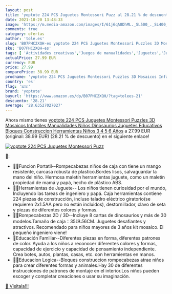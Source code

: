 ```yaml
---
layout: post
title: 'yoptote 224 PCS Juguetes Montessori Puzz al 28.21 % de descuento'
date: 2021-10-20 13:48:33
image: 'https://m.media-amazon.com/images/I/61j6qA8DhML._SL500_._SL400_.jpg'
comments: true
category: ofertas
author: 'tole.es'
slug: 'B07PHC2XQH-es yoptote 224 PCS Juguetes Montessori Puzzles 3D Mosaicos...'
sku: 'B07PHC2XQH-es'
tags: [ 'Actividades creativas','Juegos de manualidades','Juguetes','Juguetes y juegos','Mosaicos con rejilla para niños','juguetes','puzzles','yoptote', ]
actualPrice: 27.99 EUR
currency: EUR
price: 27.99
comparePrice: 38.99 EUR
prodname: 'yoptote 224 PCS Juguetes Montessori Puzzles 3D Mosaicos Infantiles Manualidades Niños Dinosaurios Juguetes Educativos Bloques Construccion Herramientas Niños 3 4 5 6 Años'
country: 'es'
flag: '🇪🇸'
brand: 'yoptote'
buyurl: 'https://www.amazon.es/dp/B07PHC2XQH/?tag=tolees-21'
descuento: '28.21'
average: '28.63527027027'
---
```


Ahora mismo tienes [yoptote 224 PCS Juguetes Montessori Puzzles 3D Mosaicos Infantiles Manualidades Niños Dinosaurios Juguetes Educativos Bloques Construccion Herramientas Niños 3 4 5 6 Años](https://www.amazon.es/dp/B07PHC2XQH/?tag=tolees-21) a 27.99 EUR (original: 38.99 EUR) (28.21 %  de descuento) en el siguiente enlace!

[![yoptote 224 PCS Juguetes Montessori Puzz](https://m.media-amazon.com/images/I/61j6qA8DhML._SL500_._SL400_.jpg)](https://www.amazon.es/dp/B07PHC2XQH/?tag=tolees-21)

🔎:

- 👩‍🔧Funcion Portatil--Rompecabezas niños de caja con tiene un mango resistente, carcasa robusta de plastico.Bordes lisos, salvaguardar la mano del niño. Hermosa maletín herramientas juguete, como un maletín propiedad de mamá y papá, hecho de plástico ABS.
- 👨‍🔧Herramientas de Juguete-- Los niños tienen curiosidad por el mundo, Incluyendo las tareas de ingeniero y papá. Caja herramientas contiene 224 piezas de construcción, incluso taladro eléctrico giratorio(se requieren 2x1.5AA pero no están incluidos), destornillador, clavo de seta y piezas de diferentes colores y formas.
- 👨‍🔧Rompecabezas 2D / 3D--Incluye 8 cartas de dinosaurios y más de 30 modelos.Tamaño de caja：35*19.5*6CM. Juguetes desafiantes y atractivos. Recomendado para niños mayores de 3 años kit mosaico. El pequeño ingeniero viene!
- 💼Educación Familiar--Diferentes piezas en forma, diferentes patrones de color. Ayuda a los niños a reconocer diferentes colores y formas, capacidad de ejercicio y capacidad de pensamiento independiente. Crea botes, autos, plantas, casas, etc. con herramientas en manos.
- 👩‍🔧Educacion Logica--Bloques construccion rompecabezas atrae niños para crear diferentes formas y animales.Hay 30 de diferentes instrucciones de patrones de montaje en el interior.Los niños pueden escoger y completar creaciones o usar su imaginación.

[🛒 Visítala!!!](https://www.amazon.es/dp/B07PHC2XQH/?tag=tolees-21)
